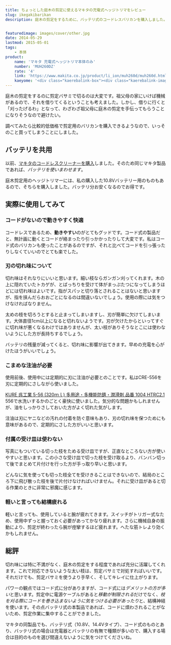 ```yaml
---
title: ちょっとした庭木の剪定に使えるマキタの充電式ヘッジトリマをレビュー
slug: ikegakibarikan
description: 庭木の剪定をするために、バッテリ式のコードレスバリカンを購入しました。電源コードに煩わされることがないのため、作業に集中できていい感じでした。他のマキタ製品とバッテリを使い回しできるのも魅力です。


featuredimage: images/cover/other.jpg
date: 2014-05-29
lastmod: 2015-05-01
tags: 
    - 本体
product:
    name: 'マキタ 充電式ヘッジトリマ本体のみ'
    number: 'MUH260DZ'
    rate: '4'
    link: 'https://www.makita.co.jp/product/li_ion/muh260d/muh260d.html'
    kaeyome: '<div class="kaerebalink-box"><div class="kaerebalink-image"><a href="https://www.amazon.co.jp/exec/obidos/ASIN/B003I862BM/illusionspace-22/ref=nosim/" rel="nofollow" target="_blank"><img src="https://ecx.images-amazon.com/images/I/31k3q1qdkuL._SL160_.jpg" style="border: none;" /></a></div><div class="kaerebalink-info"><div class="kaerebalink-name"><a href="https://www.amazon.co.jp/exec/obidos/ASIN/B003I862BM/illusionspace-22/ref=nosim/" rel="nofollow" target="_blank">マキタ 充電式ヘッジトリマ本体のみ MUH260DZ</a><div class="kaerebalink-powered-date">posted with <a href="https://kaereba.com" rel="nofollow" target="_blank">カエレバ</a></div></div><div class="kaerebalink-detail"> マキタ     </div><div class="kaerebalink-link1"><div class="shoplinkamazon"><a href="https://www.amazon.co.jp/gp/search?keywords=MUH260DZ&__mk_ja_JP=%83J%83%5E%83J%83i&tag=illusionspace-22" rel="nofollow" target="_blank" title="アマゾン" >Amazonで購入</a></div><div class="shoplinkrakuten"><a href="https://hb.afl.rakuten.co.jp/hgc/0e95387f.f2aef20d.0e953880.25e412bd/?pc=http%3A%2F%2Fsearch.rakuten.co.jp%2Fsearch%2Fmall%2FMUH260DZ%2F-%2Ff.1-p.1-s.1-sf.0-st.A-v.2%3Fx%3D0%26scid%3Daf_ich_link_urltxt%26m%3Dhttp%3A%2F%2Fm.rakuten.co.jp%2F" rel="nofollow" target="_blank" title="楽天市場" >楽天市場で購入</a></div></div></div><div class="booklink-footer" style="clear: left"></div></div>'
---
```


庭木の剪定をするのに剪定バサミで切るのは大変です。祖父母の家にいけば機械があるので、それを借りてくるということも考えました。しかし、借りに行くと「刈ったげるわ」となって、わざわざ祖父母に庭木の剪定を手伝ってもらうことになりそうなので避けたい。

調べてみたら比較的低価格で剪定用のバリカンを購入できるようなので、いっそのこと買ってしまうことにしました。


## バッテリを共用


以前、<a href="https://wantit.gcreate.jp/cl100dw/" title="さっと取り出せる手軽なコードレスクリーナー、マキタCL100DW">マキタのコードレスクリーナーを購入</a>しました。そのため同じマキタ製品であれば、<em>バッテリを使いまわせます</em>。

庭木剪定用のヘッジトリマーには、私の購入した10.8Vバッテリー用のものもあるので、そちらを購入しました。バッテリ分お安くなるのでお得です。


## 実際に使用してみて



### コードがないので動きやすく快適


コードレスであるため、<strong>動きやすい</strong>のがとてもグッドです。コード式の製品だと、無計画に動くとコードが絡まったり引っかかったりして大変です。私はコード式のバリカンも使ったことがあるのですが、それと比べてコードを引っ張ったりしなくていいのでとても楽でした。


### 刃の切れ味について


切れ味はそれなりにいいと思います。細い枝ならガンガン刈ってくれます。木の上に隠れていたトカゲが、とばっちりを受けて体がまっぷたつになってしまうほどには切れ味はよいです。指がスパッと切り落とされることはないと思いますが、指を挟んだらおおごとになるのは間違いないでしょう。使用の際には気をつけなければなりません。

太めの枝を切ろうとすると止まってしまいますし、刃が簡単に欠けてしまいます。大体直径1cm以上になると切れないようです。刃が欠けたからといってすぐに切れ味が悪くなるわけではありませんが、太い枝がありそうなとこには使わないようにした方が長持ちするでしょう。

バッテリの残量が減ってくると、切れ味に影響が出てきます。早めの充電を心がけたほうがいいでしょう。


### こまめな注油が必要


使用前後、使用中には定期的に刃に注油が必要とのことです。私はCRE-556を刃に定期的にさしながら使いました。

<div data-role="amazonjs" data-asin="B000TGHULW" data-locale="JP" data-tmpl="" data-img-size="" class="asin_B000TGHULW_JP_ amazonjs_item"><div class="amazonjs_indicator"><span class="amazonjs_indicator_img"></span><a class="amazonjs_indicator_title" href="#">KURE  呉工業  5-56 (320ｍｌ) 多用途・多機能防錆・潤滑剤  品番  1004 HTRC2.1</a><span class="amazonjs_indicator_footer"></span></div></div>
556で水洗いするかのごとく豪快に使いました。気分的な問題かもしれませんが、油をしっかりさしておいた方がよく切れた気がします。

注油は刃にヤニなどの汚れの付着を防ぐ意味もあり、刃の切れ味を保つためにも意味があるので、定期的にさした方がいいと思います。


### 付属の受け皿は使わない


写真にもついている切った枝をためる受け皿ですが、正直なところない方が使いやすいと思います。この小さな受け皿で切った枝を受け取るより、バンバン切って後でまとめて片付けを行った方が手っ取り早いと思います。

どんなに気を使っても切った枝全てを受けきることはできないので、結局のところ下に飛び散った枝を後で片付けなければいけません。それに受け皿があると切る作業のときに非常に邪魔に感じます。


### 軽いと言っても結構疲れる


軽いと言っても、使用していると腕が疲れてきます。スイッチがトリガー式なため、使用中ずっと握っておく必要があってかなり疲れます。さらに機械自身の振動により、剪定が終わったら腕が痙攣するほど疲れます。へたな筋トレより効くかもしれません。


## 総評


切れ味には特に不満がなく、庭木の剪定をする程度であれば充分に活躍してくれます。これで対応できないような太い枝は、剪定バサミで対処すればいいです。それだけでも、剪定バサミを使うより手早く、そしてキレイに仕上がります。

パワーの観点ではコード式に分がありますが、コード式には<em>デメリットの方が多い</em>と思います。剪定中に電源ケーブルがあると<em>移動が制限される</em>だけでなく、<em>枝を刈る際にコードを巻き込まないように気をつける必要があったり</em>と、結構神経を使います。その点バッテリ式の本製品であれば、コードに煩わされることがないため、剪定作業に集中することができました。

マキタの同製品でも、バッテリ式（10.8V、14.4Vタイプ）、コード式のものとあり、バッテリ式の場合は充電器とバッテリの有無で種類が多いので、購入する場合は目的のものを選び間違えないように気をつけてくださいね。


  